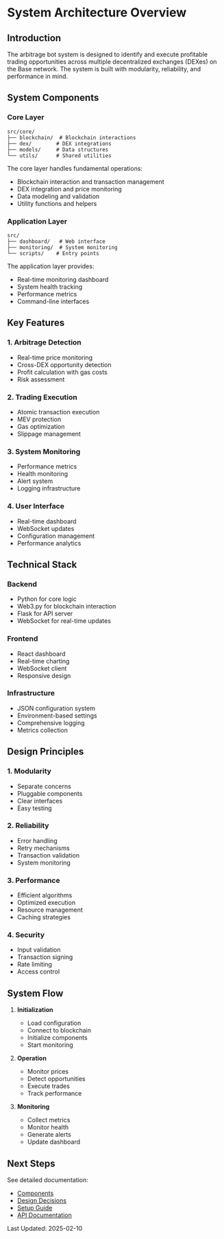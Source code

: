 # System Architecture Overview

## Introduction
The arbitrage bot system is designed to identify and execute profitable trading opportunities across multiple decentralized exchanges (DEXes) on the Base network. The system is built with modularity, reliability, and performance in mind.

## System Components

### Core Layer
```
src/core/
├── blockchain/  # Blockchain interactions
├── dex/        # DEX integrations
├── models/     # Data structures
└── utils/      # Shared utilities
```

The core layer handles fundamental operations:
- Blockchain interaction and transaction management
- DEX integration and price monitoring
- Data modeling and validation
- Utility functions and helpers

### Application Layer
```
src/
├── dashboard/   # Web interface
├── monitoring/  # System monitoring
└── scripts/    # Entry points
```

The application layer provides:
- Real-time monitoring dashboard
- System health tracking
- Performance metrics
- Command-line interfaces

## Key Features

### 1. Arbitrage Detection
- Real-time price monitoring
- Cross-DEX opportunity detection
- Profit calculation with gas costs
- Risk assessment

### 2. Trading Execution
- Atomic transaction execution
- MEV protection
- Gas optimization
- Slippage management

### 3. System Monitoring
- Performance metrics
- Health monitoring
- Alert system
- Logging infrastructure

### 4. User Interface
- Real-time dashboard
- WebSocket updates
- Configuration management
- Performance analytics

## Technical Stack

### Backend
- Python for core logic
- Web3.py for blockchain interaction
- Flask for API server
- WebSocket for real-time updates

### Frontend
- React dashboard
- Real-time charting
- WebSocket client
- Responsive design

### Infrastructure
- JSON configuration system
- Environment-based settings
- Comprehensive logging
- Metrics collection

## Design Principles

### 1. Modularity
- Separate concerns
- Pluggable components
- Clear interfaces
- Easy testing

### 2. Reliability
- Error handling
- Retry mechanisms
- Transaction validation
- System monitoring

### 3. Performance
- Efficient algorithms
- Optimized execution
- Resource management
- Caching strategies

### 4. Security
- Input validation
- Transaction signing
- Rate limiting
- Access control

## System Flow

1. **Initialization**
   - Load configuration
   - Connect to blockchain
   - Initialize components
   - Start monitoring

2. **Operation**
   - Monitor prices
   - Detect opportunities
   - Execute trades
   - Track performance

3. **Monitoring**
   - Collect metrics
   - Monitor health
   - Generate alerts
   - Update dashboard

## Next Steps
See detailed documentation:
- [Components](./components.md)
- [Design Decisions](./decisions.md)
- [Setup Guide](../guides/setup.md)
- [API Documentation](../api/endpoints.md)

Last Updated: 2025-02-10